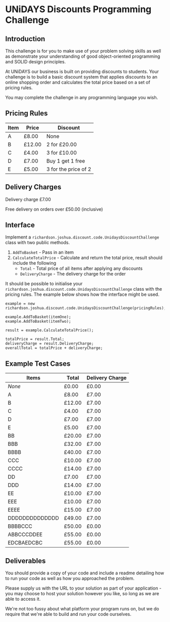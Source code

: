 # UNiDAYS Discounts Programming Challenge

## Introduction

This challenge is for you to make use of your problem solving skills as well as demonstrate your understanding of good object-oriented programming and SOLID design principles.

At UNiDAYS our business is built on providing discounts to students. Your challenge is to build a basic discount system that applies discounts to an online shopping order and calculates the total price based on a set of pricing rules.

You may complete the challenge in any programming language you wish.

## Pricing Rules

| Item | Price  | Discount |
| ---- | ------ | -------- |
| A    | £8.00  | None |
| B    | £12.00 | 2 for £20.00 |
| C    | £4.00  | 3 for £10.00 |
| D    | £7.00  | Buy 1 get 1 free |
| E    | £5.00  | 3 for the price of 2 |

## Delivery Charges

Delivery charge £7.00

Free delivery on orders over £50.00 (inclusive)

## Interface

Implement a `richardson.joshua.discount.code.UnidaysDiscountChallenge` class with two public methods.

1. `AddToBasket` - Pass in an item
2. `CalculateTotalPrice` - Calculate and return the total price, result should include the following
    - `Total` - Total price of all items after applying any discounts
    - `DeliveryCharge` - The delivery charge for the order

It should be possible to initialise your `richardson.joshua.discount.code.UnidaysDiscountChallenge` class with the pricing rules. The example below shows how the interface might be used.

```
example = new richardson.joshua.discount.code.UnidaysDiscountChallenge(pricingRules);

example.AddToBasket(itemOne);
example.AddToBasket(itemTwo);

result = example.CalculateTotalPrice();

totalPrice = result.Total;
deliveryCharge = result.DeliveryCharge;
overallTotal = totalPrice + deliveryCharge;
```

## Example Test Cases

| Items          | Total  | Delivery Charge |
| -------------- | ------ | --------------- |
| _None_         | £0.00  | £0.00 |
| A              | £8.00  | £7.00 |
| B              | £12.00 | £7.00 |
| C              | £4.00  | £7.00 |
| D              | £7.00  | £7.00 |
| E              | £5.00  | £7.00 |
| BB             | £20.00 | £7.00 |
| BBB            | £32.00 | £7.00 |
| BBBB           | £40.00 | £7.00 |
| CCC            | £10.00 | £7.00 |
| CCCC           | £14.00 | £7.00 |
| DD             | £7.00  | £7.00 |
| DDD            | £14.00 | £7.00 |
| EE             | £10.00 | £7.00 |
| EEE            | £10.00 | £7.00 |
| EEEE           | £15.00 | £7.00 |
| DDDDDDDDDDDDDD | £49.00 | £7.00 |
| BBBBCCC        | £50.00 | £0.00 |
| ABBCCCDDEE     | £55.00 | £0.00 |
| EDCBAEDCBC     | £55.00 | £0.00 |

## Deliverables

You should provide a copy of your code and include a readme detailing how to run your code as well as how you approached the problem. 

Please supply us with the URL to your solution as part of your application - you may choose to host your solution however you like, so long as we are able to access it.

We're not too fussy about what platform your program runs on, but we do require that we're able to build and run your code ourselves.
